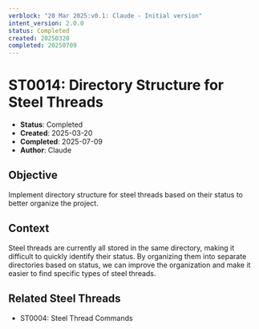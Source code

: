 ```yaml
---
verblock: "20 Mar 2025:v0.1: Claude - Initial version"
intent_version: 2.0.0
status: Completed
created: 20250320
completed: 20250709
---
```

# ST0014: Directory Structure for Steel Threads

- **Status**: Completed
- **Created**: 2025-03-20
- **Completed**: 2025-07-09
- **Author**: Claude

## Objective
Implement directory structure for steel threads based on their status to better organize the project.

## Context
Steel threads are currently all stored in the same directory, making it difficult to quickly identify their status. By organizing them into separate directories based on status, we can improve the organization and make it easier to find specific types of steel threads.

## Related Steel Threads
- ST0004: Steel Thread Commands
